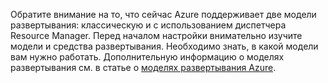 Обратите внимание на то, что сейчас Azure поддерживает две модели развертывания: классическую и с использованием диспетчера Resource Manager. Перед началом настройки внимательно изучите модели и средства развертывания. Необходимо знать, в какой модели вам нужно работать. Дополнительную информацию о моделях развертывания см. в статье о [моделях развертывания Azure](../articles/resource-manager-deployment-model.md).

